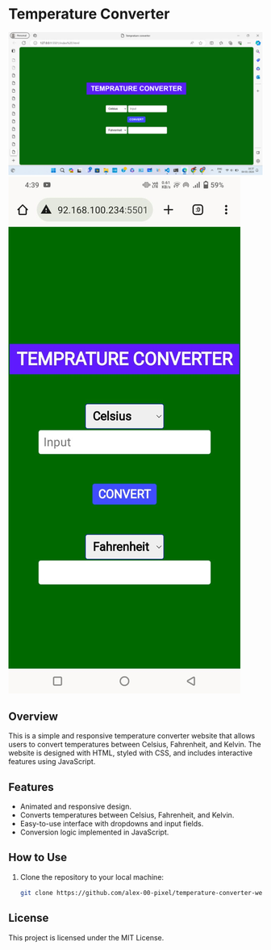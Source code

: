 # Temperature Converter

![web-page PC view](temperature_converter_pc_view.png)
![Webpage Mobile View](temperature_converter_mobile_view.jpeg)

## Overview

This is a simple and responsive temperature converter website that allows users to convert temperatures between Celsius, Fahrenheit, and Kelvin. The website is designed with HTML, styled with CSS, and includes interactive features using JavaScript.

## Features

- Animated and responsive design.
- Converts temperatures between Celsius, Fahrenheit, and Kelvin.
- Easy-to-use interface with dropdowns and input fields.
- Conversion logic implemented in JavaScript.

## How to Use

1. Clone the repository to your local machine:

   ```bash
   git clone https://github.com/alex-00-pixel/temperature-converter-websilte.git
## License
This project is licensed under the MIT License.
